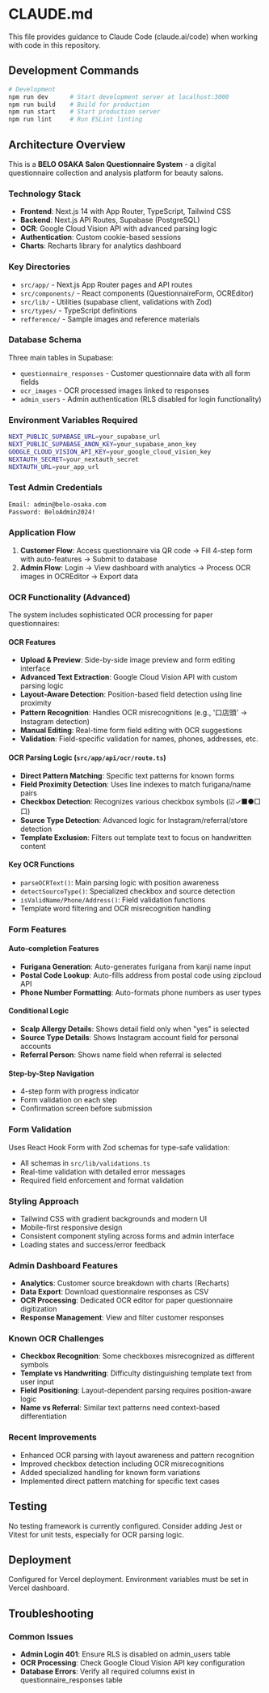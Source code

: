# CLAUDE.md

This file provides guidance to Claude Code (claude.ai/code) when working with code in this repository.

## Development Commands

```bash
# Development
npm run dev      # Start development server at localhost:3000
npm run build    # Build for production
npm run start    # Start production server
npm run lint     # Run ESLint linting
```

## Architecture Overview

This is a **BELO OSAKA Salon Questionnaire System** - a digital questionnaire collection and analysis platform for beauty salons.

### Technology Stack
- **Frontend**: Next.js 14 with App Router, TypeScript, Tailwind CSS
- **Backend**: Next.js API Routes, Supabase (PostgreSQL)
- **OCR**: Google Cloud Vision API with advanced parsing logic
- **Authentication**: Custom cookie-based sessions
- **Charts**: Recharts library for analytics dashboard

### Key Directories
- `src/app/` - Next.js App Router pages and API routes
- `src/components/` - React components (QuestionnaireForm, OCREditor)
- `src/lib/` - Utilities (supabase client, validations with Zod)
- `src/types/` - TypeScript definitions
- `refference/` - Sample images and reference materials

### Database Schema
Three main tables in Supabase:
- `questionnaire_responses` - Customer questionnaire data with all form fields
- `ocr_images` - OCR processed images linked to responses
- `admin_users` - Admin authentication (RLS disabled for login functionality)

### Environment Variables Required
```bash
NEXT_PUBLIC_SUPABASE_URL=your_supabase_url
NEXT_PUBLIC_SUPABASE_ANON_KEY=your_supabase_anon_key
GOOGLE_CLOUD_VISION_API_KEY=your_google_cloud_vision_key
NEXTAUTH_SECRET=your_nextauth_secret
NEXTAUTH_URL=your_app_url
```

### Test Admin Credentials
```bash
Email: admin@belo-osaka.com
Password: BeloAdmin2024!
```

### Application Flow
1. **Customer Flow**: Access questionnaire via QR code → Fill 4-step form with auto-features → Submit to database
2. **Admin Flow**: Login → View dashboard with analytics → Process OCR images in OCREditor → Export data

### OCR Functionality (Advanced)
The system includes sophisticated OCR processing for paper questionnaires:

#### OCR Features
- **Upload & Preview**: Side-by-side image preview and form editing interface
- **Advanced Text Extraction**: Google Cloud Vision API with custom parsing logic
- **Layout-Aware Detection**: Position-based field detection using line proximity
- **Pattern Recognition**: Handles OCR misrecognitions (e.g., '口店頭' → Instagram detection)
- **Manual Editing**: Real-time form field editing with OCR suggestions
- **Validation**: Field-specific validation for names, phones, addresses, etc.

#### OCR Parsing Logic (`src/app/api/ocr/route.ts`)
- **Direct Pattern Matching**: Specific text patterns for known forms
- **Field Proximity Detection**: Uses line indexes to match furigana/name pairs
- **Checkbox Detection**: Recognizes various checkbox symbols (☑✓■●□口)
- **Source Type Detection**: Advanced logic for Instagram/referral/store detection
- **Template Exclusion**: Filters out template text to focus on handwritten content

#### Key OCR Functions
- `parseOCRText()`: Main parsing logic with position awareness
- `detectSourceType()`: Specialized checkbox and source detection
- `isValidName/Phone/Address()`: Field validation functions
- Template word filtering and OCR misrecognition handling

### Form Features
#### Auto-completion Features
- **Furigana Generation**: Auto-generates furigana from kanji name input
- **Postal Code Lookup**: Auto-fills address from postal code using zipcloud API
- **Phone Number Formatting**: Auto-formats phone numbers as user types

#### Conditional Logic
- **Scalp Allergy Details**: Shows detail field only when "yes" is selected
- **Source Type Details**: Shows Instagram account field for personal accounts
- **Referral Person**: Shows name field when referral is selected

#### Step-by-Step Navigation
- 4-step form with progress indicator
- Form validation on each step
- Confirmation screen before submission

### Form Validation
Uses React Hook Form with Zod schemas for type-safe validation:
- All schemas in `src/lib/validations.ts`
- Real-time validation with detailed error messages
- Required field enforcement and format validation

### Styling Approach
- Tailwind CSS with gradient backgrounds and modern UI
- Mobile-first responsive design
- Consistent component styling across forms and admin interface
- Loading states and success/error feedback

### Admin Dashboard Features
- **Analytics**: Customer source breakdown with charts (Recharts)
- **Data Export**: Download questionnaire responses as CSV
- **OCR Processing**: Dedicated OCR editor for paper questionnaire digitization
- **Response Management**: View and filter customer responses

### Known OCR Challenges
- **Checkbox Recognition**: Some checkboxes misrecognized as different symbols
- **Template vs Handwriting**: Difficulty distinguishing template text from user input
- **Field Positioning**: Layout-dependent parsing requires position-aware logic
- **Name vs Referral**: Similar text patterns need context-based differentiation

### Recent Improvements
- Enhanced OCR parsing with layout awareness and pattern recognition
- Improved checkbox detection including OCR misrecognitions
- Added specialized handling for known form variations
- Implemented direct pattern matching for specific text cases

## Testing
No testing framework is currently configured. Consider adding Jest or Vitest for unit tests, especially for OCR parsing logic.

## Deployment
Configured for Vercel deployment. Environment variables must be set in Vercel dashboard.

## Troubleshooting
### Common Issues
- **Admin Login 401**: Ensure RLS is disabled on admin_users table
- **OCR Processing**: Check Google Cloud Vision API key configuration
- **Database Errors**: Verify all required columns exist in questionnaire_responses table